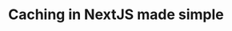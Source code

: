 ---
title: Caching in NextJS made simple
banner: './banner.jpg'
createdAt: 2025/03/10
timeInMinutes: 5
publisher: Medium
description: >-
  NextJS does some automatic caching for you; some of it is is opt-in and some opt-out. To understand it, you’d have to read the docs, but some of it is hard to grasp. Well, this article aims at simplifying some of that and breaking it down so it’s more easily understood.
href: https://aggelosarvanitakis.medium.com/caching-in-nextjs-made-simple-3a10736b8d48
---